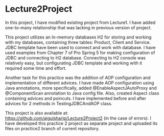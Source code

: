 # Lecture2Project

In this project, I have modified existing project from Lecture1. I have added one-to-many relationship that was lacking in previous version of project. 

This project utilizes an In-memory databases H2 for storing and working with my databases, containing three tables: Product, Client and Service. JDBC template have been used to connect and work with database. I have used examples from Chapter 7 of Pro Spring 5 for making configuration of JDBC and connecting to H2 database. Connecting to H2 console was relatively easy, but configurating JDBC template and working with it required some time and effort. 

Another task for this practice was the addition of AOP configuration and implementation of different advices. I have made AOP configuration using Java annotations, more specifically, added @EnableAspectJAutoProxy and  @ComponentScan annotation to Java config file. Also, created Aspect class containing advices and poincuts. I have implemented before and after advices for 2 methods in TestingJDBCAndAOP class.


This project is also available at: https://github.com/aigulsharip/Lecture2Project2 (in the case of errors). I have developed this practice 2 project as separate project and uploaded its files on practice2 branch of current repository.

